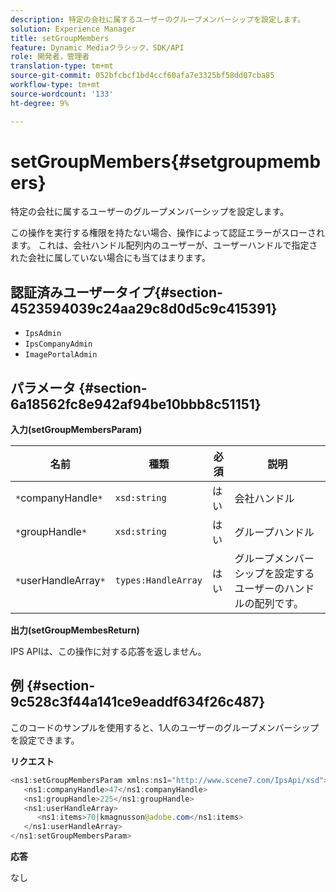 ```yaml
---
description: 特定の会社に属するユーザーのグループメンバーシップを設定します。
solution: Experience Manager
title: setGroupMembers
feature: Dynamic Mediaクラシック，SDK/API
role: 開発者，管理者
translation-type: tm+mt
source-git-commit: 052bfcbcf1bd4ccf60afa7e3325bf58dd07cba85
workflow-type: tm+mt
source-wordcount: '133'
ht-degree: 9%

---
```



# setGroupMembers{#setgroupmembers}

特定の会社に属するユーザーのグループメンバーシップを設定します。

この操作を実行する権限を持たない場合、操作によって認証エラーがスローされます。 これは、会社ハンドル配列内のユーザーが、ユーザーハンドルで指定された会社に属していない場合にも当てはまります。

## 認証済みユーザータイプ{#section-4523594039c24aa29c8d0d5c9c415391}

* `IpsAdmin`
* `IpsCompanyAdmin`
* `ImagePortalAdmin`

## パラメータ {#section-6a18562fc8e942af94be10bbb8c51151}

**入力(setGroupMembersParam)**

| 名前 | 種類 | 必須 | 説明 |
|---|---|---|---|
| `*`companyHandle`*` | `xsd:string` | はい | 会社ハンドル |
| `*`groupHandle`*` | `xsd:string` | はい | グループハンドル |
| `*`userHandleArray`*` | `types:HandleArray` | はい | グループメンバーシップを設定するユーザーのハンドルの配列です。 |

**出力(setGroupMembesReturn)**

IPS APIは、この操作に対する応答を返しません。

## 例 {#section-9c528c3f44a141ce9eaddf634f26c487}

このコードのサンプルを使用すると、1人のユーザーのグループメンバーシップを設定できます。

**リクエスト**

```java
<ns1:setGroupMembersParam xmlns:ns1="http://www.scene7.com/IpsApi/xsd">
   <ns1:companyHandle>47</ns1:companyHandle>
   <ns1:groupHandle>225</ns1:groupHandle>
   <ns1:userHandleArray>
      <ns1:items>70|kmagnusson@adobe.com</ns1:items>
   </ns1:userHandleArray>
</ns1:setGroupMembersParam>
```

**応答**

なし

